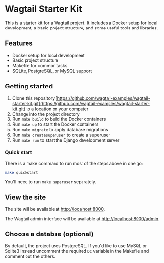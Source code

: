 # Wagtail Starter Kit

This is a starter kit for a Wagtail project. It includes a Docker setup for local development, a basic project structure, and some useful tools and libraries.

## Features

- Docker setup for local development
- Basic project structure
- Makefile for common tasks
- SQLite, PostgreSQL, or MySQL support

## Getting started

1. Clone this repository [https://github.com/wagtail-examples/wagtail-starter-kit.git](https://github.com/wagtail-examples/wagtail-starter-kit.git) to a location on your computer
2. Change into the project directory
3. Run `make build` to build the Docker containers
4. Run `make up` to start the Docker containers
5. Run `make migrate` to apply database migrations
6. Run `make createsuperuser` to create a superuser
7. Run `make run` to start the Django development server

### Quick start

There is a make command to run most of the steps above in one go:

```bash
make quickstart
```

You'll need to run `make superuser` separately.

## View the site

The site will be available at [http://localhost:8000](http://localhost:8000).

The Wagtail admin interface will be available at [http://localhost:8000/admin](http://localhost:8000/admin).

## Choose a databse (optional)

By default, the project uses PostgreSQL. If you'd like to use MySQL or Sqlite3 instead uncomment the required `DC` variable in the Makefile and comment out the others.
